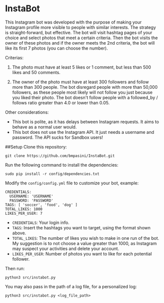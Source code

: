 InstaBot
========

This Instagram bot was developed with the purpose of making your Instagram profile more visible to people with similar interests.
The strategy is straight-forward, but effective. The bot will visit hashtag pages of your choice and select photos that meet a certain
criteria. Then the bot visits the owner of these photos and if the owner meets the 2nd criteria, the bot will like its first 7 photos
(you can choose the number).

Criterias:

1) The photo must have at least 5 likes or 1 comment, but less than 500 likes and 50 comments.

2) The owner of the photo must have at least 300 followers and follow more than 300 people. The bot disregard people with more than
50,000 followers, as these people most likely will not follow you just because you liked their photo. The bot doesn't follow people
with a followed_by / follows ratio greater than 4.0 or lower than 0.05.

Other considerations:

- This bot is polite, as it has delays between Instagram requests. It aims to behave as a normal user would.
- This bot does not use the Instagram API. It just needs a username and password. The API sucks for Sandbox users!

##Setup
Clone this repository:
```
git clone https://github.com/bmpasini/InstaBot.git
```
Run the following command to install the dependencies:
```
sudo pip install -r config/dependencies.txt
```

Modify the `config/config.yml` file to customize your bot, example:
```
CREDENTIALS:
  USERNAME: 'USERNAME'
  PASSWORD: 'PASSWORD'
TAGS: [ 'soccer', 'food', 'dog' ]
TOTAL_LIKES: 1000
LIKES_PER_USER: 7
```

- `CREDENTIALS`: Your login info.
- `TAGS`: Insert the hashtags you want to target, using the format shown above.
- `TOTAL_LIKES`: The number of likes you wish to make in one run of the bot. My suggestion is to not choose a value greater than 1000, as
Instagram may suspect your activities and delete your account.
- `LIKES_PER_USER`: Number of photos you want to like for each potential follower.

Then run:
```
python3 src/instabot.py
```

You may also pass in the path of a log file, for a personalized log:

```
python3 src/instabot.py <log_file_path>
```